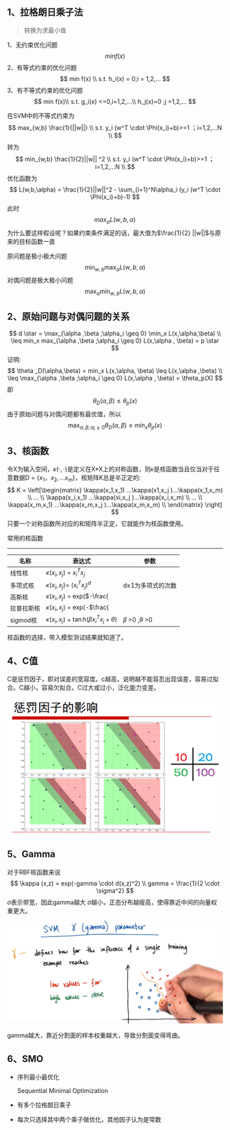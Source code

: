 ## 1、拉格朗日乘子法

> 转换为求最小值

1、无约束优化问题
$$
min f(x)
$$
2、有等式约束的优化问题
$$
min f(x) \\
s.t. h_i(x) = 0;i = 1,2,...
$$
3、有不等式约束的优化问题
$$
min f(x)\\
s.t. g_i(x) <=0,i=1,2,...\\
h_j(x)=0 ;j =1,2,...
$$


在SVM中的不等式约束为
$$
max_{w,b} \frac{1}{||w||} \\
s.t. y_i (w^T \cdot \Phi(x_i)+b)>=1 ；i=1,2,...N \\
$$
转为
$$
min_{w,b} \frac{1}{2}||w|| ^2 \\
s.t. y_i (w^T \cdot \Phi(x_i)+b)>=1 ；i=1,2,...N \\
$$
优化函数为
$$
L(w,b,\alpha) = \frac{1}{2}||w||^2 - \sum_{i=1}^N\alpha_i (y_i (w^T \cdot \Phi(x_i)+b)-1)
$$
此时
$$
max_{\alpha} L(w,b,\alpha)
$$
为什么要这样假设呢？如果约束条件满足的话，最大值为$\frac{1}{2} ||w||$与原来的目标函数一直

原问题是极小极大问题
$$
\min_{w,b} \max_{\alpha} L(w,b,\alpha)
$$
对偶问题是极大极小问题
$$
\max_{\alpha} \min_{w,b} L(w,b,\alpha)
$$

## 2、原始问题与对偶问题的关系

 
$$
d \star = \max_{\alpha ,\beta ;\alpha_i \geq 0} \min_x L(x,\alpha,\beta) \\
\leq min_x max_{\alpha ,\beta ;\alpha_i \geq 0} L(x,\alpha , \beta) = p \star
$$
证明:
$$
\theta _D(\alpha,\beta) = min_x L(x,\alpha, \beta) \leq L(x,\alpha ,\beta) \\
\leq \max_{\alpha ,\beta ;\alpha_i \geq 0} L(x,\alpha , \beta) = \theta_p(X)
$$
即 
$$
\theta _D(\alpha,\beta) \leq \theta_p(x)
$$
由于原始问题与对偶问题都有最优值，所以
$$
\max_{\alpha ,\beta ;\alpha_i \geq 0} \theta _D(\alpha,\beta) \leq  min_{x} \theta_p(x)
$$

## 3、核函数

令X为输入空间，$\kappa(\cdot ,\cdot)$是定义在X*X上的对称函数，则$\kappa$是核函数当且仅当对于任意数据D = {$x_1，x_2,...x_m$}，核矩阵K总是半正定的:
$$
K = \left[\begin{matrix} 
\kappa(x_1,x_1) ...\kappa(x1,x_j )...\kappa(x_1,x_m) \\
... \\
\kappa(x_i,x_1) ...\kappa(xi,x_j )...\kappa(x_i,x_m) \\
... \\
\kappa(x_m,x_1) ...\kappa(x_m,x_j )...\kappa(x_m,x_m) \\
\end{matrix} \right]
$$
只要一个对称函数所对应的和矩阵半正定，它就能作为核函数使用。

常用的核函数

------

| 名称       | 表达式                                                       | 参数                     |
| ---------- | ------------------------------------------------------------ | ------------------------ |
| 线性核     | $\kappa(x_i,x_j)$ = $x^T_ix_j$                               |                          |
| 多项式核   | $\kappa(x_i,x_j)$= $(x_i^T x_j)^d$                           | d$\geq$1为多项式的次数   |
| 高斯核     | $\kappa(x_i,x_j)$ = exp($-\frac{||x_i - x_j||^2}{2 \sigma^2}$) | $\sigma>0$为高斯核的带宽 |
| 拉普拉斯核 | $\kappa(x_i,x_j)$ = exp(-$\frac{||x_i - x_j||^2}{\sigma}$)   | $\sigma>0$               |
| sigmod核   | $\kappa(x_i,x_j)$ = $\tan h( \beta x_i^T x_j + \theta)$      | $\beta$ >0 ,$\theta$ >0  |

核函数的选择，带入模型测试结果就知道了。

## 4、C值

C是惩罚因子，即对误差的宽容度。c越高，说明越不能容忍出现误差，容易过拟合。C越小，容易欠拟合。C过大或过小，泛化能力变差。

![2](https://github.com/Lanme/cs229/raw/master/add_note/img/add_notes3_2.png)

## 5、Gamma

对于RBF核函数来说
$$
\kappa (x,z) = exp(-gamma \cdot d(x,z)^2) \\
gamma = \frac{1}{2 \cdot \sigma^2}
$$
$\sigma$表示带宽，因此gamma越大 $\sigma$越小，正态分布越瘦高，使得靠近中间的向量权重更大。

![1](https://github.com/Lanme/cs229/raw/master/add_note/img/add_notes3_1.png)

gamma越大，靠近分割面的样本权重越大，导致分割面变得弯曲。

## 6、SMO

- 序列最小最优化

    Sequential Minimal Optimization

- 有多个拉格朗日乘子
- 每次只选择其中两个乘子做优化，其他因子认为是常数


